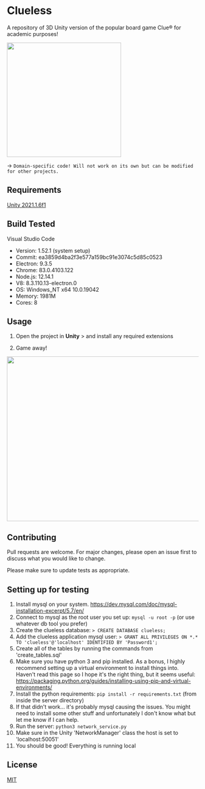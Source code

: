 # Clueless

A repository of 3D Unity version of the popular board game Clue® for academic purposes!

<img src="https://github.com/sabneet95/Game-Development/blob/main/Game_Logo.png" width="300" height="300">

→ `Domain-specific code! Will not work on its own but can be modified for other projects.`

## Requirements

[Unity 2021.1.6f1](https://unity3d.com/unity/whats-new/2021.1.6)

## Build Tested

Visual Studio Code
* Version: 1.52.1 (system setup)
* Commit: ea3859d4ba2f3e577a159bc91e3074c5d85c0523
* Electron: 9.3.5
* Chrome: 83.0.4103.122
* Node.js: 12.14.1
* V8: 8.3.110.13-electron.0
* OS: Windows_NT x64 10.0.19042
* Memory: 1981M
* Cores: 8

## Usage

1)	Open the project in **Unity** > and install any required extensions

2)  Game away!

<img src="https://github.com/sabneet95/Game-Development/blob/main/Game_Title_Screen.png" width="768" height="432">

## Contributing

Pull requests are welcome. For major changes, please open an issue first to discuss what you would like to change.

Please make sure to update tests as appropriate.

## Setting up for testing

1. Install mysql on your system. https://dev.mysql.com/doc/mysql-installation-excerpt/5.7/en/
2. Connect to mysql as the root user you set up: `mysql -u root -p` (or use whatever db tool you prefer)
3. Create the clueless database: `> CREATE DATABASE clueless;`
4. Add the clueless application mysql user: `> GRANT ALL PRIVILEGES ON *.* TO 'clueless'@'localhost' IDENTIFIED BY 'Password1';`
5. Create all of the tables by running the commands from 'create_tables.sql'
6. Make sure you have python 3 and pip installed. As a bonus, I highly recommend setting up a virtual environment to install things into.
Haven't read this page so I hope it's the right thing, but it seems useful: https://packaging.python.org/guides/installing-using-pip-and-virtual-environments/
7. Install the python requirements: `pip install -r requirements.txt` (from inside the server directory)
8. If that didn't work... it's probably mysql causing the issues. You might need to install some other stuff and unfortunately I don't know what but let me know if I can help.
9. Run the server: `python3 network_service.py`
10. Make sure in the Unity 'NetworkManager' class the host is set to 'localhost:50051'
11. You should be good! Everything is running local

## License
[MIT](https://choosealicense.com/licenses/mit/)
